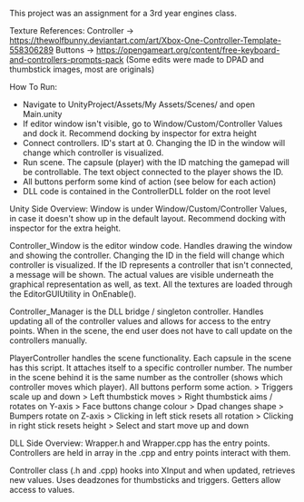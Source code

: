 This project was an assignment for a 3rd year engines class.

Texture References:
Controller ->  https://thewolfbunny.deviantart.com/art/Xbox-One-Controller-Template-558306289
Buttons ->  https://opengameart.org/content/free-keyboard-and-controllers-prompts-pack (Some edits were made to DPAD and thumbstick images, most are originals)


How To Run:
- Navigate to UnityProject/Assets/My Assets/Scenes/ and open Main.unity
- If editor window isn't visible, go to Window/Custom/Controller Values and dock it. Recommend docking by inspector for extra height
- Connect controllers. ID's start at 0. Changing the ID in the window will change which controller is visualized.
- Run scene. The capsule (player) with the ID matching the gamepad will be controllable. The text object connected to the player shows the ID.
- All buttons perform some kind of action (see below for each action)
- DLL code is contained in the ControllerDLL folder on the root level


Unity Side Overview:
Window is under Window/Custom/Controller Values, in case it doesn't show up in the default layout. Recommend docking with inspector for the extra height.

Controller_Window is the editor window code. Handles drawing the window and showing the controller. Changing the ID in the field will change which controller is visualized.
If the ID represents a controller that isn't connected, a message will be shown. The actual values are visible underneath the graphical representation as well, as text. 
All the textures are loaded through the EditorGUIUtility in OnEnable().

Controller_Manager is the DLL bridge / singleton controller. Handles updating all of the controller values and allows for access to the entry points. When in the scene, the end user
does not have to call update on the controllers manually. 

PlayerController handles the scene functionality. Each capsule in the scene has this script. It attaches itself to a specific controller number. The number in the scene behind it
is the same number as the controller (shows which controller moves which player). All buttons perform some action.
	> Triggers scale up and down
	> Left thumbstick moves
	> Right thumbstick aims / rotates on Y-axis
	> Face buttons change colour
	> Dpad changes shape
	> Bumpers rotate on Z-axis
	> Clicking in left stick resets all rotation
	> Clicking in right stick resets height
	> Select and start move up and down
	
	
DLL Side Overview:
Wrapper.h and Wrapper.cpp has the entry points. Controllers are held in array in the .cpp and entry points interact with them.

Controller class (.h and .cpp) hooks into XInput and when updated, retrieves new values. Uses deadzones for thumbsticks and triggers. Getters allow access to values. 
